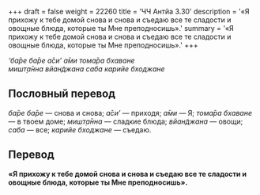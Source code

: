 +++
draft = false
weight = 22260
title = 'ЧЧ Антйа 3.30'
description = '«Я прихожу к тебе домой снова и снова и съедаю все те сладости и овощные блюда, которые ты Мне преподносишь».'
summary = '«Я прихожу к тебе домой снова и снова и съедаю все те сладости и овощные блюда, которые ты Мне преподносишь».'
+++

_‘ба̄ре ба̄ре а̄си’ а̄ми тома̄ра бхаване  
мишт̣а̄нна вйан̃джана саба карийе бходжане_

## Пословный перевод

_ба̄ре_ _ба̄ре_ — снова и снова; _а̄си’_ — приходя; _а̄ми_ — Я; _тома̄ра_ _бхаване_ — в твоем доме; _мишт̣а̄нна_ — сладкие блюда; _вйан̃джана_ — овощи; _саба_ — все; _карийе_ _бходжане_ — съедаю.

## Перевод

**«Я прихожу к тебе домой снова и снова и съедаю все те сладости и овощные блюда, которые ты Мне преподносишь».**
